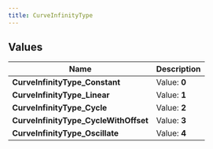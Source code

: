 ```yaml
---
title: CurveInfinityType
---
```


## Values
| Name | Description |
| ---- | ----------- |
| **CurveInfinityType_Constant** | Value: **0** |
| **CurveInfinityType_Linear** | Value: **1** |
| **CurveInfinityType_Cycle** | Value: **2** |
| **CurveInfinityType_CycleWithOffset** | Value: **3** |
| **CurveInfinityType_Oscillate** | Value: **4** |

